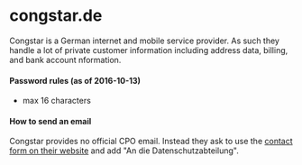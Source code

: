 # congstar.de

Congstar is a German internet and mobile service provider. As such they handle a lot of private customer information including address data, billing, and bank account nformation.

#### Password rules (as of 2016-10-13)
* max 16 characters

#### How to send an email
Congstar provides no official CPO email. Instead they ask to use the [contact form on their website](https://www.congstar.de/hilfe-service/kontakt/kontaktformular/) and add "An die Datenschutzabteilung".
